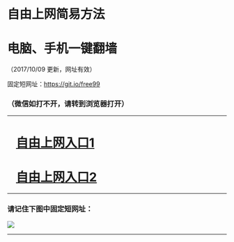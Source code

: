 ﻿# 自由上网简易方法

# 电脑、手机一键翻墙

（2017/10/09 更新，网址有效）

固定短网址：https://git.io/free99

### （微信如打不开，请转到浏览器打开）


***





# &nbsp;&nbsp; <a href="http://ft1171222329.fwq-tz-1001.info/fwqtz01.html?t=100900125643 " target="_blank">自由上网入口1</a>
# &nbsp;&nbsp; <a href="http://ft3069612504.fwq-tz-1002.info/fwqtz02.html?t=100900114305 " target="_blank">自由上网入口2</a>
***

### 请记住下图中固定短网址：

<img src="https://s3-us-west-2.amazonaws.com/fwq-1001/yjfq-20170905okok.png" /> 


***

